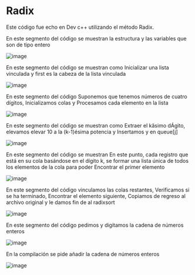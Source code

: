 # Radix

Este código fue echo en Dev c++ utilizando el método Radix.


En este segmento del código se muestran la estructura y las variables que son de tipo entero

![image](https://user-images.githubusercontent.com/71095993/97491079-4a8b6380-1927-11eb-8e63-d8914215990e.png)

En este segmento del código se muestran como Inicializar una lista vinculada y first es la cabeza de la lista vinculada 

![image](https://user-images.githubusercontent.com/71095993/97491630-09e01a00-1928-11eb-961c-c6cba0b0bc82.png)

En este segmento del código Suponemos que tenemos números de cuatro dígitos, Inicializamos colas y Procesamos cada elemento en la lista 

![image](https://user-images.githubusercontent.com/71095993/97492474-38aac000-1929-11eb-974c-282ead428c39.png)

En este segmento del código se muestran como Extraer el kâsimo dÁgito, elevamos elevar 10 a la (k-1)ésima potencia y Insertamos y en queue[j]

![image](https://user-images.githubusercontent.com/71095993/97493232-44e34d00-192a-11eb-905c-a551f6c366a9.png)

En este segmento del código se muestran En este punto, cada registro que está en su cola basándose en el dígito k, se formar una lista única de todos los elementos de la cola para poder Encontrar el primer elemento

![image](https://user-images.githubusercontent.com/71095993/97493765-0f8b2f00-192b-11eb-9416-6377a80034f8.png)

En este segmento del código vinculamos las colas restantes,  Verificamos si se ha terminado, Encontrar el elemento siguiente, Copiamos de regreso al archivo original  y le damos  fin de al radixsort 

![image](https://user-images.githubusercontent.com/71095993/97494647-3007b900-192c-11eb-9a51-fd1eb8ebfca6.png)

En este segmento del código pedimos y digitamos la  cadena de números enteros 

![image](https://user-images.githubusercontent.com/71095993/97495124-e79ccb00-192c-11eb-98cc-6d22a1c70df2.png)

En la compilación se pide añadir la cadena de números enteros 

![image](https://user-images.githubusercontent.com/71095993/97496157-28491400-192e-11eb-91dd-f5a49996bc34.png)
